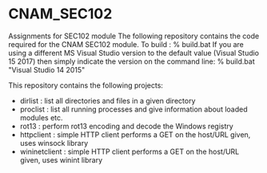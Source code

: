 # CNAM_SEC102
Assignments for SEC102 module
The following repository contains the code required for the CNAM SEC102 module.
To build :
% build.bat 
If you are using a different MS Visual Studio version to the default value (Visual Studio 15 2017) then 
simply indicate the version on the command line:
% build.bat "Visual Studio 14 2015"

This repository contains the following projects:
- dirlist : list all directories and files in a given directory
- proclist : list all running processes and give information about loaded modules etc.
- rot13 : perform rot13 encoding and decode the Windows registry
- httpclient : simple HTTP client performs a GET on the host/URL given, uses winsock library
- wininetclient : simple HTTP client performs a GET on the host/URL given, uses winint library
